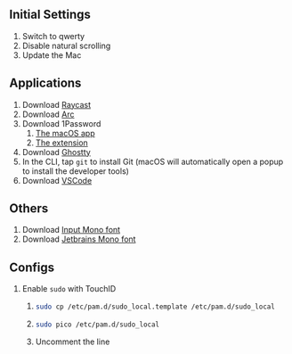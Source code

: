 ## Initial Settings

1. Switch to qwerty
2. Disable natural scrolling
3. Update the Mac

## Applications

1. Download [Raycast](https://www.raycast.com/)
2. Download [Arc](https://arc.net/download)
3. Download 1Password
    1. [The macOS app](https://1password.com/fr/downloads/mac)
    2. [The extension](https://chromewebstore.google.com/detail/1password-%E2%80%93-gestionnaire/aeblfdkhhhdcdjpifhhbdiojplfjncoa)
4. Download [Ghostty](https://ghostty.org/download)
5. In the CLI, tap `git` to install Git (macOS will automatically open a popup to install the developer tools)
6. Download [VSCode](https://code.visualstudio.com/download)

## Others

1. Download [Input Mono font](https://input.djr.com/download/)
2. Download [Jetbrains Mono font](https://www.jetbrains.com/lp/mono/)

## Configs

1. Enable `sudo` with TouchID
    1. ```bash
       sudo cp /etc/pam.d/sudo_local.template /etc/pam.d/sudo_local
       ```
    2. ```bash
       sudo pico /etc/pam.d/sudo_local
       ```
    3. Uncomment the line
